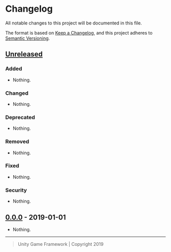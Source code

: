 # Changelog
All notable changes to this project will be documented in this file.

The format is based on [Keep a Changelog](https://keepachangelog.com/en/1.0.0/),
and this project adheres to [Semantic Versioning](https://semver.org/spec/v2.0.0.html).

## [Unreleased]
### Added
- Nothing.

### Changed
- Nothing.

### Deprecated
- Nothing.

### Removed
- Nothing.

### Fixed
- Nothing.

### Security
- Nothing.

## [0.0.0] - 2019-01-01
- Nothing.

---
> Unity Game Framework | Copyright 2019

[Unreleased]: https://github.com/unity-game-framework/ugf-stringcache/compare/release/1.0.0-preview...HEAD
[0.0.0]: https://github.com/unity-game-framework/ugf-stringcache/compare/master...release/1.0.0-preview
